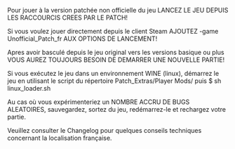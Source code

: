 
Pour jouer à la version patchée non officielle du jeu
LANCEZ LE JEU DEPUIS LES RACCOURCIS CREES PAR LE PATCH!

Si vous voulez jouer directement depuis le client Steam
AJOUTEZ -game Unofficial_Patch_fr AUX OPTIONS DE LANCEMENT!

Apres avoir basculé depuis le jeu original vers les versions basique ou plus
VOUS AUREZ TOUJOURS BESOIN DE DEMARRER UNE NOUVELLE PARTIE!

Si vous exécutez le jeu dans un environnement WINE (linux), démarrez le jeu en utilisant le script du répertoire Patch_Extras/Player Mods/ puis
$ sh linux_loader.sh

Au cas où vous expérimenteriez un NOMBRE ACCRU DE BUGS ALEATOIRES, sauvegardez, sortez du jeu, redémarrez-le et rechargez votre partie.

Veuillez consulter le Changelog pour quelques conseils techniques concernant la localisation française.
